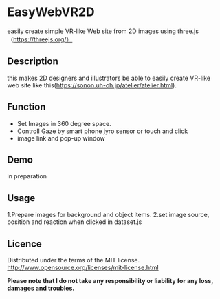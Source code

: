 # EasyWebVR2D
easily create simple VR-like Web site from 2D images using three.js（https://threejs.org/）

## Description
this makes 2D designers and illustrators be able to easily create VR-like web site like this(<https://sonon.uh-oh.jp/atelier/atelier.html>).

## Function
* Set Images in 360 degree space.
* Controll Gaze by smart phone jyro sensor or touch and click
* image link and pop-up window

## Demo
in preparation

## Usage
1.Prepare images for background and object items.
2.set image source, position and reaction when clicked in dataset.js 

## Licence
Distributed under the terms of the MIT license.
http://www.opensource.org/licenses/mit-license.html


**Please note that I do not take any responsibility or liability for any loss, damages and troubles.**

